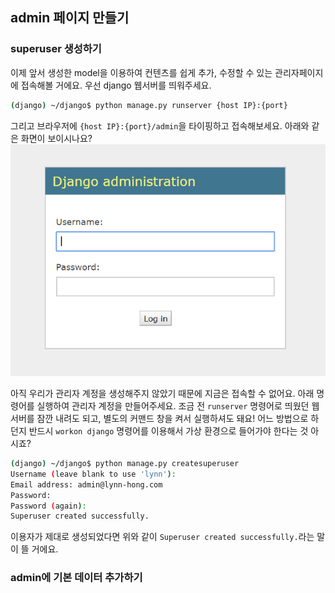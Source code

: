## admin 페이지 만들기

### superuser 생성하기
이제 앞서 생성한 model을 이용하여 컨텐츠를 쉽게 추가, 수정할 수 있는 관리자페이지에 접속해볼 거에요.
우선 django 웹서버를 띄워주세요.
```bash
(django) ~/django$ python manage.py runserver {host IP}:{port}
```

그리고 브라우저에 `{host IP}:{port}/admin`을 타이핑하고 접속해보세요.
아래와 같은 화면이 보이시나요?
![admin 페이지 메인](img/1.PNG)

아직 우리가 관리자 계정을 생성해주지 않았기 때문에 지금은 접속할 수 없어요.
아래 명령어를 실행하여 관리자 계정을 만들어주세요.
조금 전 `runserver` 명령어로 띄웠던 웹서버를 잠깐 내려도 되고, 별도의 커맨드 창을 켜서 실행하셔도 돼요!
어느 방법으로 하던지 반드시 `workon django` 명령어를 이용해서 가상 환경으로 들어가야 한다는 것 아시죠?
```bash
(django) ~/django$ python manage.py createsuperuser
Username (leave blank to use 'lynn'): 
Email address: admin@lynn-hong.com
Password: 
Password (again): 
Superuser created successfully.
```

이용자가 제대로 생성되었다면 위와 같이 `Superuser created successfully.`라는 말이 뜰 거에요.




### admin에 기본 데이터 추가하기